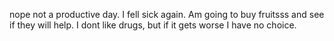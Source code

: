 nope not a productive day. I fell sick again. Am going to buy fruitsss and see if they will help. I dont like drugs, but if it gets worse I have no choice.
